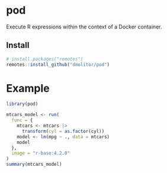 # pod
 Execute R expressions within the context of a Docker container.

## Install
```r
# install.packages("remotes")
remotes::install_github("dmolitor/pod")
```

# Example
```r
library(pod)

mtcars_model <- run(
  func = {
    mtcars <- mtcars |>
      transform(cyl = as.factor(cyl))
    model <- lm(mpg ~ ., data = mtcars)
    model
  },
  image = "r-base:4.2.0"
)
summary(mtcars_model)
```
